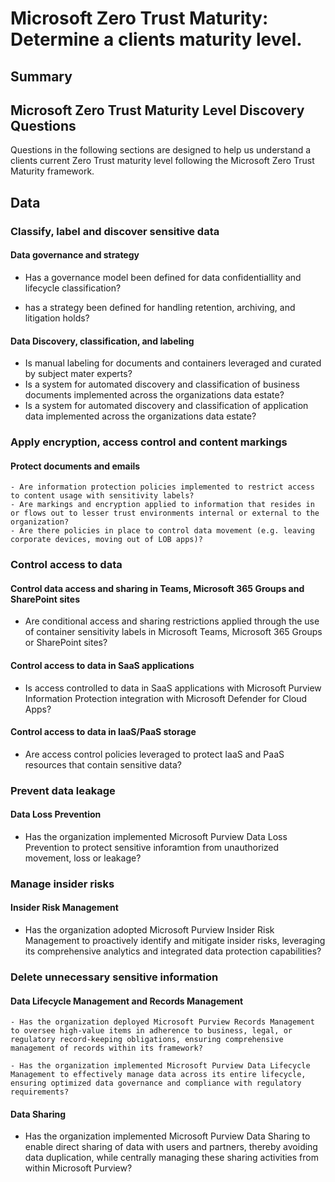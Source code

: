 # Microsoft Zero Trust Maturity: Determine a clients maturity level.

## Summary

## Microsoft Zero Trust Maturity Level Discovery Questions

Questions in the following sections are designed to help us understand a clients current Zero Trust maturity level following the Microsoft Zero Trust Maturity framework. 

## Data

### Classify, label and discover sensitive data

#### Data governance and strategy
  - Has a governance model been defined for data confidentiallity and lifecycle classification?
  
  - has a strategy been defined for handling retention, archiving, and litigation holds?

#### Data Discovery, classification, and labeling
  - Is manual labeling for documents and containers leveraged and curated by subject mater experts?
  - Is a system for automated discovery and classification of business documents implemented across the organizations data estate?
  - Is a system for automated discovery and classification of application data implemented across the organizations data estate?

### Apply encryption, access control and content markings

#### Protect documents and emails
    - Are information protection policies implemented to restrict access to content usage with sensitivity labels?
    - Are markings and encryption applied to information that resides in or flows out to lesser trust environments internal or external to the organization?
    - Are there policies in place to control data movement (e.g. leaving corporate devices, moving out of LOB apps)?

### Control access to data

#### Control data access and sharing in Teams, Microsoft 365 Groups and SharePoint sites
  - Are conditional access and sharing restrictions applied through the use of container sensitivity labels in Microsoft Teams, Microsoft 365 Groups or SharePoint sites?

#### Control access to data in SaaS applications
  - Is access controlled to data in SaaS applications with Microsoft Purview Information Protection integration with Microsoft Defender for Cloud Apps?


#### Control access to data in IaaS/PaaS storage
  - Are access control policies leveraged to protect IaaS and PaaS resources that contain sensitive data?


### Prevent data leakage

#### Data Loss Prevention
  - Has the organization implemented Microsoft Purview Data Loss Prevention to protect sensitive inforamtion from unauthorized movement, loss or leakage? 

### Manage insider risks

#### Insider Risk Management
  - Has the organization adopted Microsoft Purview Insider Risk Management to proactively identify and mitigate insider risks, leveraging its comprehensive analytics and integrated data protection capabilities?

### Delete unnecessary sensitive information

#### Data Lifecycle Management and Records Management
    - Has the organization deployed Microsoft Purview Records Management to oversee high-value items in adherence to business, legal, or regulatory record-keeping obligations, ensuring comprehensive management of records within its framework?

    - Has the organization implemented Microsoft Purview Data Lifecycle Management to effectively manage data across its entire lifecycle, ensuring optimized data governance and compliance with regulatory requirements?

#### Data Sharing
  - Has the organization implemented Microsoft Purview Data Sharing to enable direct sharing of data with users and partners, thereby avoiding data duplication, while centrally managing these sharing activities from within Microsoft Purview?
